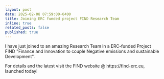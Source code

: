 ```yaml
---
layout: post
date: 2025-02-08 07:59:00-0400
title: Joining ERC funded project FIND Research Team
inline: true
related_posts: false
published: true
---
```


I have just joined to an amazing Research Team in a ERC-funded Project FIND "Finance and Innovation to couple Negative emissions and sustainable Development".

For details and the latest visit the FIND website @ https://find-erc.eu, launched today!
